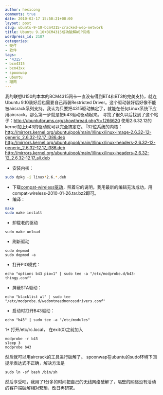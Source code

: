 ```yaml
---
author: hesicong
comments: true
date: 2010-02-17 15:50:21+00:00
layout: post
slug: ubuntu-9-10-bcm4315-cracked-wep-network
title: Ubuntu 9.10+BCM4315成功破解WEP网络
wordpress_id: 2187
categories:
- 硬件
- 软件
tags:
- '4315'
- bcm4315
- bcm43xx
- spoonwap
- ubuntu
- 蹭网
---
```


我的联想U150的本本的BCM4315网卡一直没有得到BT4和BT3的完美支持，就连Ubuntu 9.10装好后也需要自己再装Restricted Driver。这个驱动装好后好像不能被aircrack系列支持。我认为只要把4315驱动搞定了，就能在任何Linux系统下应用aircrack。那么第一步就是把b43驱动驱动起来。
寻找了很久以后找到了这个帖子：http://ubuntuforums.org/showthread.php?t=1266620
使用2.6.32.12的kernel加上b43的驱动就可以完全搞定它。
Ï32位系统的内核：
http://mirrors.kernel.org/ubuntu/pool/main/l/linux/linux-image-2.6.32-12-generic_2.6.32-12.17_i386.deb
http://mirrors.kernel.org/ubuntu/pool/main/l/linux/linux-headers-2.6.32-12-generic_2.6.32-12.17_i386.deb
http://mirrors.kernel.org/ubuntu/pool/main/l/linux/linux-headers-2.6.32-12_2.6.32-12.17_all.deb

* 安装内核：

``` bash
sudo dpkg -i linux*2.6.*.deb
```

* 下载[compat-wireless驱动](http://linuxwireless.org/download/compat-wireless-2.6/)，照着它的说明，我用最新的编辑无法成功，用compat-wireless-2010-01-26.tar.bz2即可。
* 编译：

``` bash
make
sudo make install
```

* 卸载老的驱动

```
sudo make unload
```
* 刷新驱动

```
sudo depmod
sudo depmod -a
```

* 打开PIO模式：

```
echo "options b43 pio=1" | sudo tee -a "/etc/modprobe.d/b43-thingy.conf"
```

* 屏蔽STA驱动：

```
echo "blacklist wl" | sudo tee "/etc/modprobe.d/wedontneednonossdrivers.conf"
```

* 启动时打开B43驱动：

```
echo "b43" | sudo tee -a "/etc/modules"
```
1* 打开/etc/rc.local， 在exit(0)之前加入

```
modprobe -r b43
sleep 3
modprobe b43
```

然后就可以用aircrack的工具进行破解了。
spoonwap在ubuntu的sudo环境下回提示表达式不正确，解决方法是

```
sudo ln -sf bash /bin/sh
```

然后享受吧，我用了1分多的时间把自己的无线网络破解了，隔壁的网络没有活动的客户端破解相对繁琐，改日再研究。
